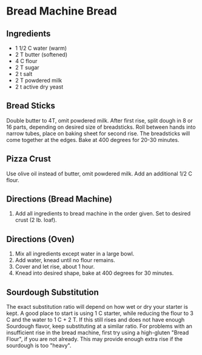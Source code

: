# Bread Machine Bread #

## Ingredients ##
*	1 1/2	C	water (warm)
*	2		T	butter (softened)
*	4		C	flour
*	2		T	sugar
*	2		t	salt
*	2		T	powdered milk
*	2		t	active dry yeast

## Bread Sticks ##
Double butter to 4T, omit powdered milk. After first rise, split dough in 8 or 16
parts, depending on desired size of breadsticks. Roll between hands into narrow
tubes, place on baking sheet for second rise. The breadsticks will come together
at the edges. Bake at 400 degrees for 20-30 minutes.

## Pizza Crust ##
Use olive oil instead of butter, omit powdered milk. Add an additional 1/2 C flour.

## Directions (Bread Machine) ##
1.	Add all ingredients to bread machine in the order given. Set to desired crust (2 lb. loaf).

## Directions (Oven) ##
1.	Mix all ingredients except water in a large bowl.
2.	Add water, knead until no flour remains.
3.	Cover and let rise, about 1 hour.
4.	Knead into desired shape, bake at 400 degrees for 30 minutes.

## Sourdough Substitution ##
The exact substitution ratio will depend on how wet or dry your starter is kept.
A good place to start is using 1 C starter, while reducing the flour to 3 C and the water to 1 C + 2 T.
If this still rises and does not have enough Sourdough flavor, keep substituting at a similar ratio.
For problems with an insufficient rise in the bread machine, first try using a high-gluten "Bread Flour",
if you are not already. This may provide enough extra rise if the sourdough is too "heavy".
